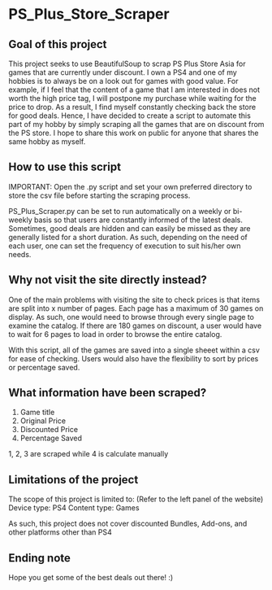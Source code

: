 # PS_Plus_Store_Scraper

## Goal of this project 
This project seeks to use BeautifulSoup to scrap PS Plus Store Asia for games that are currently under discount. I own a PS4 and one of my hobbies is to always be on a look out for games with good value. For example, if I feel that the content of a game that I am interested in does not worth the high price tag, I will postpone my purchase while waiting for the price to drop. As a result, I find myself constantly checking back the store for good deals. Hence, I have decided to create a script to automate this part of my hobby by simply scraping all the games that are on discount from the PS store. I hope to share this work on public for anyone that shares the same hobby as myself.

## How to use this script
IMPORTANT: Open the .py script and set your own preferred directory to store the csv file before starting the scraping process. 

PS_Plus_Scraper.py can be set to run automatically on a weekly or bi-weekly basis so that users are constantly informed of the latest deals. Sometimes, good deals are hidden and can easily be missed as they are generally listed for a short duration. As such, depending on the need of each user, one can set the frequency of execution to suit his/her own needs.

## Why not visit the site directly instead?
One of the main problems with visiting the site to check prices is that items are split into x number of pages. Each page has a maximum of 30 games on display. As such, one would need to browse through every single page to examine the catalog. If there are 180 games on discount, a user would have to wait for 6 pages to load in order to browse the entire catalog. 

With this script, all of the games are saved into a single sheeet within a csv for ease of checking. Users would also have the flexibility to sort by prices or percentage saved.

## What information have been scraped? 
1) Game title
2) Original Price
3) Discounted Price
4) Percentage Saved 

1, 2, 3 are scraped while 4 is calculate manually

## Limitations of the project
The scope of this project is limited to:
(Refer to the left panel of the website)
Device type: PS4
Content type: Games

As such, this project does not cover discounted Bundles, Add-ons, and other platforms other than PS4

## Ending note
Hope you get some of the best deals out there! :)
